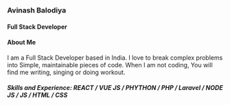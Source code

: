 ###  Avinash Balodiya
#### Full Stack Developer

#### About Me
I am a Full Stack Developer based in India. I love to break complex problems into Simple, maintainable pieces of code. When I am not coding, You will find me writing, singing or doing workout.

##### Skills and Experience: REACT / VUE JS / PHYTHON / PHP / Laravel / NODE JS / JS / HTML / CSS

<!--
**AvinashBalodiya/AvinashBalodiya** is a ✨ _special_ ✨ repository because its `README.md` (this file) appears on your GitHub profile.

Here are some ideas to get you started:

- 🔭 I’m currently working on ...
- 🌱 I’m currently learning ...
- 👯 I’m looking to collaborate on ...
- 🤔 I’m looking for help with ...
- 💬 Ask me about ...
- 📫 How to reach me: ...
- 😄 Pronouns: ...
- ⚡ Fun fact: ...
-->

